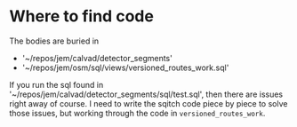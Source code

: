# Where to find code

The bodies are buried in

* '~/repos/jem/calvad/detector_segments'
* '~/repos/jem/osm/sql/views/versioned_routes_work.sql'

If you run the sql found in
'~/repos/jem/calvad/detector_segments/sql/test.sql', then there are
issues right away of course.  I need to write the sqitch code piece by
piece to solve those issues, but working through the code in
`versioned_routes_work`.

